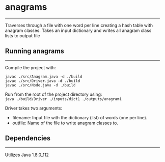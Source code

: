 # anagrams
-----
Traverses through a file with one word per line creating a hash table with anagram classes. Takes an input dictionary and writes all anagram class lists to output file

## Running anagrams
---
Compile the project with:   
```
javac ./src/Anagram.java -d ./build
javac ./src/Driver.java -d ./build    
javac ./src/Node.java -d ./build
```
Run from the root of the project directory using:   
`
java ./build/Driver ./inputs/dict1 ./outputs/anagram1
`

Driver takes two arguments:
+ filename: Input file with the dictionary (list) of words (one per line).
+ outfile: Name of the file to write anagram classes to.

## Dependencies
---
Utilizes Java 1.8.0_112
